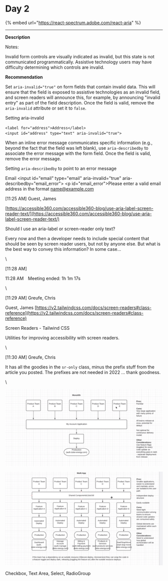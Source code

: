 # Day 2

{% embed url="https://react-spectrum.adobe.com/react-aria" %}

****

**Description**

Notes:

Invalid form controls are visually indicated as invalid, but this state is not communicated programmatically. Assistive technology users may have difficulty determining which controls are invalid.

**Recommendation**

Set `aria-invalid="true"` on form fields that contain invalid data. This will ensure that the field is exposed to assistive technologies as an invalid field, and screen readers will announce this, for example, by announcing "invalid entry" as part of the field description. Once the field is valid, remove the `aria-invalid` attribute or set it to `false`.

Setting aria-invalid

`<label for="address">Address</label>`\
`<input id="address" type="text" aria-invalid="true">`

When an inline error message communicates specific information (e.g., beyond the fact that the field was left blank), use `aria-describedby` to associate the error message with the form field. Once the field is valid, remove the error message.

Setting `aria-describedby` to point to an error message

Email \<input id="email" type="email" aria-invalid="true" aria-describedby="email\_error"> \<p id="email\_error">Please enter a valid email address in the format name@example.com



\[11:25 AM] Guest, James

[https://accessible360.com/accessible360-blog/use-aria-label-screen-reader-text/](https://accessible360.com/accessible360-blog/use-aria-label-screen-reader-text/)

Should I use an aria-label or screen-reader only text?

Every now and then a developer needs to include special content that should be seen by screen reader users, but not by anyone else. But what is the best way to convey this information? In some case...

\


\[11:28 AM]

11:28 AM Meeting ended: 1h 1m 17s

\


\[11:29 AM] Greufe, Chris

Guest, James [https://v2.tailwindcss.com/docs/screen-readers#class-reference](https://v2.tailwindcss.com/docs/screen-readers#class-reference)

Screen Readers - Tailwind CSS

Utilities for improving accessibility with screen readers.

\


\[11:30 AM] Greufe, Chris

It has all the goodies in the `sr-only` class, minus the prefix stuff from the article you posted. The prefixes are not needed in 2022 ... thank goodness.

\






![](<../../../.gitbook/assets/image (1).png>)

![](../../../.gitbook/assets/E15F807D-C137-45F5-8C32-FCC94B77A110.png)





Checkbox, Text Area, Select, RadioGroup&#x20;
